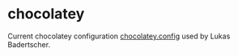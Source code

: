 # chocolatey

Current chocolatey configuration [chocolatey.config](./chocolatey.config) used by Lukas Badertscher.